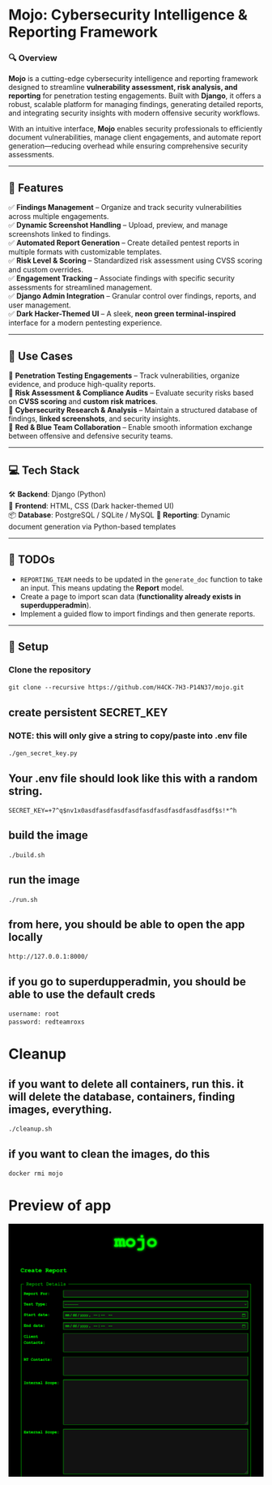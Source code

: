 # **Mojo: Cybersecurity Intelligence & Reporting Framework**  

### **🔍 Overview**  
**Mojo** is a cutting-edge cybersecurity intelligence and reporting framework designed to streamline **vulnerability assessment, risk analysis, and reporting** for penetration testing engagements. Built with **Django**, it offers a robust, scalable platform for managing findings, generating detailed reports, and integrating security insights with modern offensive security workflows.

With an intuitive interface, **Mojo** enables security professionals to efficiently document vulnerabilities, manage client engagements, and automate report generation—reducing overhead while ensuring comprehensive security assessments.

---

## **🚀 Features**  

✅ **Findings Management** – Organize and track security vulnerabilities across multiple engagements.  
✅ **Dynamic Screenshot Handling** – Upload, preview, and manage screenshots linked to findings.  
✅ **Automated Report Generation** – Create detailed pentest reports in multiple formats with customizable templates.  
✅ **Risk Level & Scoring** – Standardized risk assessment using CVSS scoring and custom overrides.  
✅ **Engagement Tracking** – Associate findings with specific security assessments for streamlined management.  
✅ **Django Admin Integration** – Granular control over findings, reports, and user management.  
✅ **Dark Hacker-Themed UI** – A sleek, **neon green terminal-inspired** interface for a modern pentesting experience.  

---

## **📌 Use Cases**  

🔹 **Penetration Testing Engagements** – Track vulnerabilities, organize evidence, and produce high-quality reports.  
🔹 **Risk Assessment & Compliance Audits** – Evaluate security risks based on **CVSS scoring** and **custom risk matrices**.  
🔹 **Cybersecurity Research & Analysis** – Maintain a structured database of findings, **linked screenshots**, and security insights.  
🔹 **Red & Blue Team Collaboration** – Enable smooth information exchange between offensive and defensive security teams.  

---

## **💻 Tech Stack**  

🛠 **Backend**: Django (Python)  
🎨 **Frontend**: HTML, CSS (Dark hacker-themed UI)  
📦 **Database**: PostgreSQL / SQLite / MySQL 
📜 **Reporting**: Dynamic document generation via Python-based templates  

---

## **📌 TODOs**
- `REPORTING_TEAM` needs to be updated in the `generate_doc` function to take an input. This means updating the **Report** model.
- Create a page to import scan data (**functionality already exists in superdupperadmin**).
- Implement a guided flow to import findings and then generate reports.

---

## **📖 Setup**  

### **Clone the repository**  
```
git clone --recursive https://github.com/H4CK-7H3-P14N37/mojo.git
```
## create persistent SECRET_KEY
### NOTE: this will only give a string to copy/paste into .env file
```
./gen_secret_key.py
```

## Your .env file should look like this with a random string.
```
SECRET_KEY=+7^q$nv1x0asdfasdfasdfasdfasdfasdfasdfasdfasdf$s!*^h
```

## build the image
```
./build.sh
```

## run the image
```
./run.sh
```

## from here, you should be able to open the app locally
```
http://127.0.0.1:8000/
```

## if you go to superdupperadmin, you should be able to use the default creds
```
username: root
password: redteamroxs
```

# Cleanup
## if you want to delete all containers, run this. it will delete the database, containers, finding images, everything.
```
./cleanup.sh
```

## if you want to clean the images, do this
```
docker rmi mojo
```

# Preview of app
![Mojo](pics/mojo.png)
